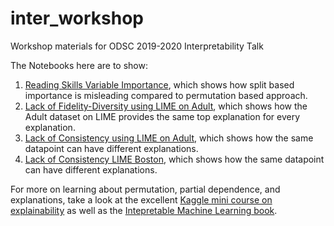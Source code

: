 # inter_workshop
Workshop materials for ODSC 2019-2020 Interpretability Talk

The Notebooks here are to show:
1. [Reading Skills Variable Importance](https://github.com/rajshah4/inter_workshop/blob/master/Reading%20Skills%20-%20Variable%20Importances.ipynb), which shows how split based importance is misleading compared to permutation based approach.  
2. [Lack of Fidelity-Diversity using LIME on Adult](https://github.com/rajshah4/inter_workshop/blob/master/Lack%20of%20Fidelity-Diversity%20using%20LIME%20on%20Adult.ipynb), which shows how the Adult dataset on LIME provides the same top explanation for every explanation.  
3. [Lack of Consistency using LIME on Adult](https://github.com/rajshah4/inter_workshop/blob/master/Lack%20of%20Consistency%20using%20LIME%20on%20Adult.ipynb), which shows how the same datapoint can have different explanations.  
4. [Lack of Consistency LIME Boston](https://github.com/rajshah4/inter_workshop/blob/master/Lack%20of%20Consistency%20LIME%20Boston.ipynb), which shows how the same datapoint can have different explanations.  

For more on learning about permutation, partial dependence, and explanations, take a look at the excellent [Kaggle mini course on explainability](https://www.kaggle.com/learn/machine-learning-explainability) as well as the [Intepretable Machine Learning book](https://christophm.github.io/interpretable-ml-book/).  

